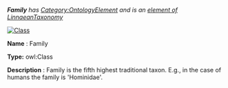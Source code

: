 ___Family__ 
 has
 [Category:OntologyElement](../../Category/OntologyElement "Category:OntologyElement") 
 and is an
 [element of](../../Property/ElementOf "Property:ElementOf") 
[LinnaeanTaxonomy](../../Submissions/LinnaeanTaxonomy "Submissions:LinnaeanTaxonomy")_




  





[![Class](../../images/thumb/2/27/Class.gif/45px-Class.gif)](../../Image/Class.gif "Class")


__Name__ 
 : Family
 



__Type:__ 
 owl:Class
 



__Description__ 
 : Family is the fifth highest traditional taxon. E.g., in the case of humans the family is 'Hominidae'.